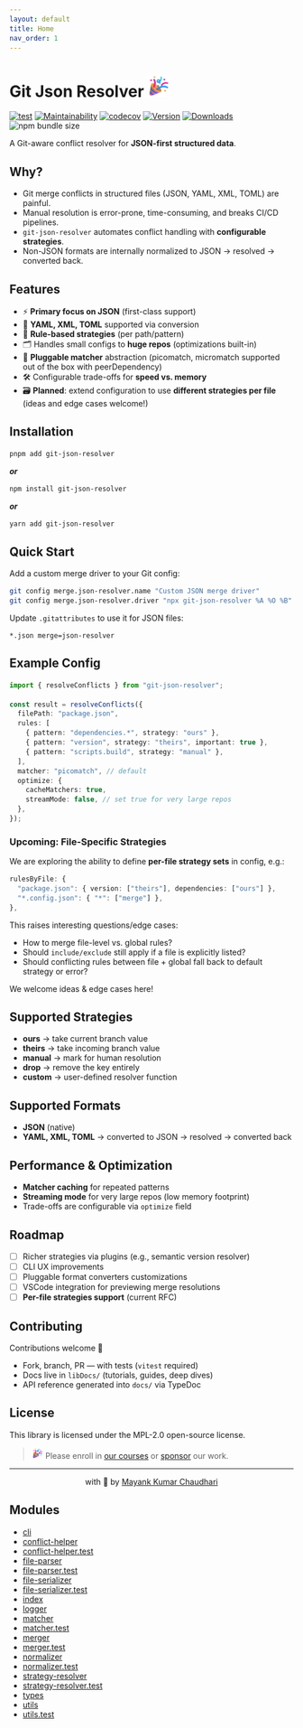 ```yaml
---
layout: default
title: Home
nav_order: 1
---
```


# Git Json Resolver <img src="https://raw.githubusercontent.com/mayank1513/mayank1513/main/popper.png" style="height: 40px"/>

[![test](https://github.com/react18-tools/git-json-resolver/actions/workflows/test.yml/badge.svg)](https://github.com/react18-tools/git-json-resolver/actions/workflows/test.yml)
[![Maintainability](https://qlty.sh/gh/react18-tools/projects/git-json-resolver/maintainability.svg)](https://qlty.sh/gh/react18-tools/projects/git-json-resolver)
[![codecov](https://codecov.io/gh/react18-tools/git-json-resolver/graph/badge.svg)](https://codecov.io/gh/react18-tools/git-json-resolver)
[![Version](https://img.shields.io/npm/v/git-json-resolver.svg?colorB=green)](https://www.npmjs.com/package/git-json-resolver)
[![Downloads](https://img.jsdelivr.com/img.shields.io/npm/d18m/git-json-resolver.svg)](https://www.npmjs.com/package/git-json-resolver)
![npm bundle size](https://img.shields.io/bundlephobia/minzip/git-json-resolver)

A Git-aware conflict resolver for **JSON-first structured data**.

## Why?

- Git merge conflicts in structured files (JSON, YAML, XML, TOML) are painful.
- Manual resolution is error-prone, time-consuming, and breaks CI/CD pipelines.
- `git-json-resolver` automates conflict handling with **configurable strategies**.
- Non-JSON formats are internally normalized to JSON → resolved → converted back.

## Features

- ⚡ **Primary focus on JSON** (first-class support)
- 🔄 **YAML, XML, TOML** supported via conversion
- 🧩 **Rule-based strategies** (per path/pattern)
- 🗂️ Handles small configs to **huge repos** (optimizations built-in)
- 🔌 **Pluggable matcher** abstraction (picomatch, micromatch supported out of the box with peerDependency)
- 🛠️ Configurable trade-offs for **speed vs. memory**
- 🗃️ **Planned**: extend configuration to use **different strategies per file** (ideas and edge cases welcome!)

## Installation

```bash
pnpm add git-json-resolver
```

**_or_**

```bash
npm install git-json-resolver
```

**_or_**

```bash
yarn add git-json-resolver
```

## Quick Start

Add a custom merge driver to your Git config:

```bash
git config merge.json-resolver.name "Custom JSON merge driver"
git config merge.json-resolver.driver "npx git-json-resolver %A %O %B"
```

Update `.gitattributes` to use it for JSON files:

```gitattributes
*.json merge=json-resolver
```

## Example Config

```ts
import { resolveConflicts } from "git-json-resolver";

const result = resolveConflicts({
  filePath: "package.json",
  rules: [
    { pattern: "dependencies.*", strategy: "ours" },
    { pattern: "version", strategy: "theirs", important: true },
    { pattern: "scripts.build", strategy: "manual" },
  ],
  matcher: "picomatch", // default
  optimize: {
    cacheMatchers: true,
    streamMode: false, // set true for very large repos
  },
});
```

### Upcoming: File-Specific Strategies

We are exploring the ability to define **per-file strategy sets** in config, e.g.:

```ts
rulesByFile: {
  "package.json": { version: ["theirs"], dependencies: ["ours"] },
  "*.config.json": { "*": ["merge"] },
},
```

This raises interesting questions/edge cases:

- How to merge file-level vs. global rules?
- Should `include/exclude` still apply if a file is explicitly listed?
- Should conflicting rules between file + global fall back to default strategy or error?

We welcome ideas & edge cases here!

## Supported Strategies

- **ours** → take current branch value
- **theirs** → take incoming branch value
- **manual** → mark for human resolution
- **drop** → remove the key entirely
- **custom** → user-defined resolver function

## Supported Formats

- **JSON** (native)
- **YAML, XML, TOML** → converted to JSON → resolved → converted back

## Performance & Optimization

- **Matcher caching** for repeated patterns
- **Streaming mode** for very large repos (low memory footprint)
- Trade-offs are configurable via `optimize` field

## Roadmap

- [ ] Richer strategies via plugins (e.g., semantic version resolver)
- [ ] CLI UX improvements
- [ ] Pluggable format converters customizations
- [ ] VSCode integration for previewing merge resolutions
- [ ] **Per-file strategies support** (current RFC)

## Contributing

Contributions welcome 🙌

- Fork, branch, PR — with tests (`vitest` required)
- Docs live in `libDocs/` (tutorials, guides, deep dives)
- API reference generated into `docs/` via TypeDoc

## License

This library is licensed under the MPL-2.0 open-source license.

> <img src="https://raw.githubusercontent.com/mayank1513/mayank1513/main/popper.png" style="height: 20px"/> Please enroll in [our courses](https://mayank-chaudhari.vercel.app/courses) or [sponsor](https://github.com/sponsors/mayank1513) our work.

<hr />

<p align="center" style="text-align:center">with 💖 by <a href="https://mayank-chaudhari.vercel.app" target="_blank">Mayank Kumar Chaudhari</a></p>

## Modules

- [cli](cli.md)
- [conflict-helper](conflict-helper.md)
- [conflict-helper.test](conflict-helper.test.md)
- [file-parser](file-parser.md)
- [file-parser.test](file-parser.test.md)
- [file-serializer](file-serializer.md)
- [file-serializer.test](file-serializer.test.md)
- [index](index.md)
- [logger](logger/README.md)
- [matcher](matcher.md)
- [matcher.test](matcher.test.md)
- [merger](merger/README.md)
- [merger.test](merger.test.md)
- [normalizer](normalizer.md)
- [normalizer.test](normalizer.test.md)
- [strategy-resolver](strategy-resolver.md)
- [strategy-resolver.test](strategy-resolver.test.md)
- [types](types/README.md)
- [utils](utils.md)
- [utils.test](utils.test.md)
